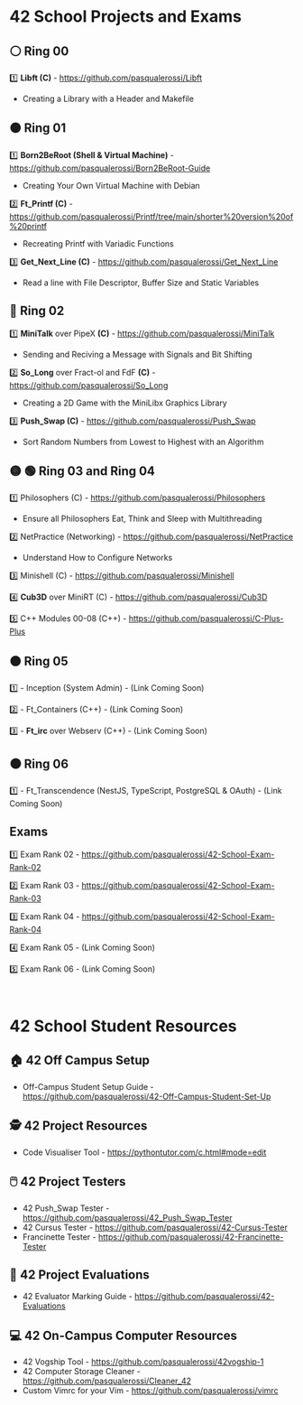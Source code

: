 # 42 School Projects and Exams

## ⚪ Ring 00
1️⃣ **Libft (C)** - https://github.com/pasqualerossi/Libft
  * Creating a Library with a Header and Makefile

## 🟠 Ring 01
1️⃣ **Born2BeRoot (Shell & Virtual Machine)** - https://github.com/pasqualerossi/Born2BeRoot-Guide
  * Creating Your Own Virtual Machine with Debian

2️⃣ **Ft_Printf (C)** - https://github.com/pasqualerossi/Printf/tree/main/shorter%20version%20of%20printf
  * Recreating Printf with Variadic Functions

3️⃣ **Get_Next_Line (C)** - https://github.com/pasqualerossi/Get_Next_Line 
  * Read a line with File Descriptor, Buffer Size and Static Variables

## 🔵 Ring 02
1️⃣ **MiniTalk** over PipeX **(C)** - https://github.com/pasqualerossi/MiniTalk
  * Sending and Reciving a Message with Signals and Bit Shifting

2️⃣ **So_Long** over Fract-ol and FdF **(C)** - https://github.com/pasqualerossi/So_Long
  * Creating a 2D Game with the MiniLibx Graphics Library

3️⃣ **Push_Swap (C)** - https://github.com/pasqualerossi/Push_Swap
  * Sort Random Numbers from Lowest to Highest with an Algorithm

## 🟡 🟢 Ring 03 and Ring 04
1️⃣ Philosophers (C) - https://github.com/pasqualerossi/Philosophers
  * Ensure all Philosophers Eat, Think and Sleep with Multithreading

2️⃣ NetPractice (Networking) - https://github.com/pasqualerossi/NetPractice
  * Understand How to Configure Networks 

3️⃣ Minishell (C) - https://github.com/pasqualerossi/Minishell

4️⃣ **Cub3D** over MiniRT (C) - https://github.com/pasqualerossi/Cub3D

5️⃣ C++ Modules 00-08 (C++) - https://github.com/pasqualerossi/C-Plus-Plus

## 🟤 Ring 05
1️⃣ - Inception (System Admin) - (Link Coming Soon) 

2️⃣ - Ft_Containers (C++) - (Link Coming Soon) 

3️⃣ - **Ft_irc** over Webserv (C++) - (Link Coming Soon) 

## ⚫ Ring 06
1️⃣ - Ft_Transcendence (NestJS, TypeScript, PostgreSQL & OAuth) - (Link Coming Soon) 

## Exams

1️⃣ Exam Rank 02 - https://github.com/pasqualerossi/42-School-Exam-Rank-02

2️⃣ Exam Rank 03 - https://github.com/pasqualerossi/42-School-Exam-Rank-03 

3️⃣ Exam Rank 04 - https://github.com/pasqualerossi/42-School-Exam-Rank-04

4️⃣ Exam Rank 05 - (Link Coming Soon) 

5️⃣ Exam Rank 06 - (Link Coming Soon) 

<br>

# 42 School Student Resources

## :house: 42 Off Campus Setup
- Off-Campus Student Setup Guide - https://github.com/pasqualerossi/42-Off-Campus-Student-Set-Up

## 🕵️ 42 Project Resources

- Code Visualiser Tool - https://pythontutor.com/c.html#mode=edit

## 🖱️ 42 Project Testers

- 42 Push_Swap Tester - https://github.com/pasqualerossi/42_Push_Swap_Tester
- 42 Cursus Tester - https://github.com/pasqualerossi/42-Cursus-Tester
- Francinette Tester - https://github.com/pasqualerossi/42-Francinette-Tester

## 👮 42 Project Evaluations

- 42 Evaluator Marking Guide - https://github.com/pasqualerossi/42-Evaluations

## 💻 42 On-Campus Computer Resources

- 42 Vogship Tool - https://github.com/pasqualerossi/42vogship-1
- 42 Computer Storage Cleaner - https://github.com/pasqualerossi/Cleaner_42
- Custom Vimrc for your Vim - https://github.com/pasqualerossi/vimrc
